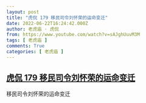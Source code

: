 ```yaml
---
layout: post
title: "虎侃 179 移民司令刘怀荣的运命变迁"
date: 2022-06-22T16:24:42.000Z
author: 老虎庙 · 虎侃
from: https://www.youtube.com/watch?v=sAJghUuvM3M
tags: [ 老虎庙 ]
comments: True
categories: [ 老虎庙 ]
---
```

<!--1655915082000-->
[虎侃 179 移民司令刘怀荣的运命变迁](https://www.youtube.com/watch?v=sAJghUuvM3M)
------

<div>
移民司令刘怀荣的运命变迁
</div>
